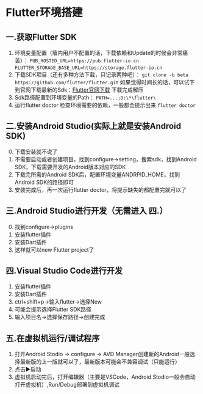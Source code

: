 # Flutter环境搭建

## 一.获取Flutter SDK
1. 环境变量配置（墙内用户不配置的话，下载依赖和Update的时候会非常痛苦）：
`PUB_HOSTED_URL=https://pub.flutter-io.cn`
`FLUTTER_STORAGE_BASE_URL=https://storage.flutter-io.cn`
2. 下载SDK项目（还有多种方法下载，只记录两种吧）：
`git clone -b beta https://github.com/flutter/flutter.git`
如果觉得时间长的话，可以试下到官网下载最新的Sdk：[Flutter官网下载](https://flutter.dev/docs/development/tools/sdk/releases#windows)
下载完成解压
3. Sdk路径配置到环境变量的Path：
`PATH=...;D:\*\flutter\`
4. 运行flutter doctor
检查环境需要的依赖，一般都会提示出来
`flutter doctor`

## 二.安装Android Studio(实际上就是安装Android SDK)
0. 下载安装就不说了
1. 不需要启动或者创建项目，找到configure->setting，搜索sdk，找到Android SDK，下载需要开发的Android版本对应的SDK
2. 下载完所需的Android SDK后，配置环境变量ANDRPID_HOME，找到Android SDK的路径即可
3. 安装完成后，再一次运行flutter doctor，将提示缺失的都配置完就可以了

## 三.Android Studio进行开发（无需进入 四.）
0. 找到configure->plugins
1. 安装flutter插件
2. 安装Dart插件
3. 这样就可以new Flutter project了

## 四.Visual Studio Code进行开发
1. 安装flutter插件
2. 安装Dart插件
3. ctrl+shift+p->输入flutter->选择New 
4. 可能会提示选择Flutter SDK路径
5. 输入项目名->选择保存路径->创建完成

## 五.在虚拟机运行/调试程序
1. 打开Android Stodio -> configure -> AVD Manager创建新的Android一般选择最新版的上一版就可以了，最新版本可能会不兼容调试（只能运行）
2. 点击▶启动
3. 虚拟机启动完后，打开编辑器（主要是VSCode，Android Stodio一般会自动打开虚拟机）,Run/Debug部署到虚拟机调试